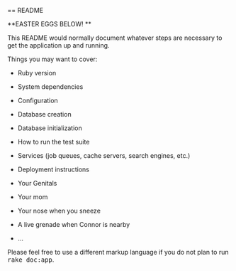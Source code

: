 == README


**EASTER EGGS BELOW! **

This README would normally document whatever steps are necessary to get the
application up and running.

Things you may want to cover:

* Ruby version

* System dependencies

* Configuration

* Database creation

* Database initialization

* How to run the test suite

* Services (job queues, cache servers, search engines, etc.)

* Deployment instructions

* Your Genitals

* Your mom

* Your nose when you sneeze

* A live grenade when Connor is nearby



* ...


Please feel free to use a different markup language if you do not plan to run
<tt>rake doc:app</tt>.

